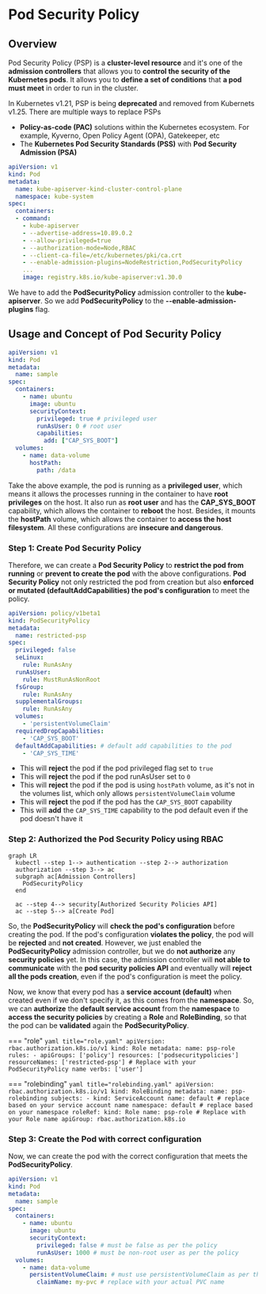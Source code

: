 # Pod Security Policy

## Overview

Pod Security Policy (PSP) is a **cluster-level resource** and it's one of the **admission controllers** that allows you to **control the security of the Kubernetes pods**. It allows you to **define a set of conditions** that **a pod must meet** in order to run in the cluster.

In Kubernetes v1.21, PSP is being **deprecated** and removed from Kubernets v1.25. There are multiple ways to replace PSPs

- **Policy-as-code (PAC)** solutions within the Kubernetes ecosystem. For example, Kyverno, Open Policy Agent (OPA), Gatekeeper, etc
- The **Kubernetes Pod Security Standards (PSS)** with **Pod Security Admission (PSA)**

```yaml title="sample-pod.yaml" hl_lines="14"
apiVersion: v1
kind: Pod
metadata:
  name: kube-apiserver-kind-cluster-control-plane
  namespace: kube-system
spec:
  containers:
  - command:
    - kube-apiserver
    - --advertise-address=10.89.0.2
    - --allow-privileged=true
    - --authorization-mode=Node,RBAC
    - --client-ca-file=/etc/kubernetes/pki/ca.crt
    - --enable-admission-plugins=NodeRestriction,PodSecurityPolicy
    ...
    image: registry.k8s.io/kube-apiserver:v1.30.0
```

We have to add the **PodSecurityPolicy** admission controller to the **kube-apiserver**. So we add **PodSecurityPolicy** to the **--enable-admission-plugins** flag.

## Usage and Concept of Pod Security Policy

```yaml title="sample-pod.yaml" hl_lines="10-13 16-17"
apiVersion: v1
kind: Pod
metadata:
  name: sample
spec:
  containers:
    - name: ubuntu
      image: ubuntu
      securityContext:
        privileged: true # privileged user
        runAsUser: 0 # root user
        capabilities:
          add: ["CAP_SYS_BOOT"]
  volumes:
    - name: data-volume
      hostPath:
        path: /data
```
Take the above example, the pod is running as a **privileged user**, which means it allows the processes running in the container to have **root privileges** on the host. It also run as **root user** and has the **CAP_SYS_BOOT** capability, which allows the container to **reboot** the host. Besides, it mounts the **hostPath** volume, which allows the container to **access the host filesystem**. All these configurations are **insecure and dangerous**.

### Step 1: Create Pod Security Policy

Therefore, we can create a **Pod Security Policy** to **restrict the pod from running** or **prevent to create the pod** with the above configurations. **Pod Security Policy** not only restricted the pod from creation but also **enforced or mutated (defaultAddCapabilities) the pod's configuration** to meet the policy.

```yaml title="pod-security-policy.yaml"
apiVersion: policy/v1beta1
kind: PodSecurityPolicy
metadata:
  name: restricted-psp
spec:
  privileged: false
  seLinux:
    rule: RunAsAny
  runAsUser:
    rule: MustRunAsNonRoot
  fsGroup:
    rule: RunAsAny
  supplementalGroups:
    rule: RunAsAny
  volumes:
    - 'persistentVolumeClaim'
  requiredDropCapabilities:
    - 'CAP_SYS_BOOT'
  defaultAddCapabilities: # default add capabilities to the pod
    - 'CAP_SYS_TIME'
```

- This will **reject** the pod if the pod privileged flag set to `true`
- This will **reject** the pod if the pod runAsUser set to `0`
- This will **reject** the pod if the pod is using `hostPath` volume, as it's not in the volumes list, which only allows `persistentVolumeClaim` volume
- This will **reject** the pod if the pod has the `CAP_SYS_BOOT` capability
- This will **add** the `CAP_SYS_TIME` capability to the pod default even if the pod doesn't have it

### Step 2: Authorized the Pod Security Policy using RBAC

```mermaid
graph LR
  kubectl --step 1--> authentication --step 2--> authorization
  authorization --step 3--> ac
  subgraph ac[Admission Controllers]
    PodSecurityPolicy
  end

  ac --step 4--> security[Authorized Security Policies API]
  ac --step 5--> a[Create Pod]
```
So, the **PodSecurityPolicy** will **check the pod's configuration** before creating the pod. If the pod's configuration **violates the policy**, the pod will be **rejected** and **not created**. However, we just enabled the **PodSecurityPolicy** admission controller, but we do **not authorize** any **security policies** yet. In this case, the admission controller will **not able to communicate** with the **pod security policies API** and eventually will **reject all the pods creation**, even if the pod's configuration is meet the policy.

Now, we know that every pod has a **service account (default)** when created even if we don't specify it, as this comes from the **namespace**. So, we can **authorize** the **default service account** from the **namespace** to **access the security policies** by creating a **Role** and **RoleBinding**, so that the pod can be **validated** again the **PodSecurityPolicy**.

=== "role"
    ```yaml title="role.yaml"
    apiVersion: rbac.authorization.k8s.io/v1
    kind: Role
    metadata:
      name: psp-role
    rules:
      - apiGroups: ['policy']
        resources: ['podsecuritypolicies']
        resourceNames: ['restricted-psp'] # Replace with your PodSecurityPolicy name
        verbs: ['user']
    ```

=== "rolebinding"
    ```yaml title="rolebinding.yaml"
    apiVersion: rbac.authorization.k8s.io/v1
    kind: RoleBinding
    metadata:
      name: psp-rolebinding
    subjects:
      - kind: ServiceAccount
        name: default # replace based on your service account name
        namespace: default # replace based on your namespace
    roleRef:
      kind: Role
      name: psp-role # Replace with your Role name
      apiGroup: rbac.authorization.k8s.io
    ```

### Step 3: Create the Pod with correct configuration

Now, we can create the pod with the correct configuration that meets the **PodSecurityPolicy**.

```yaml title="sample-pod.yaml" hl_lines="10-11 14-15"
apiVersion: v1
kind: Pod
metadata:
  name: sample
spec:
  containers:
    - name: ubuntu
      image: ubuntu
      securityContext:
        privileged: false # must be false as per the policy
        runAsUser: 1000 # must be non-root user as per the policy
  volumes:
    - name: data-volume
      persistentVolumeClaim: # must use persistentVolumeClaim as per the policy
        claimName: my-pvc # replace with your actual PVC name
```
